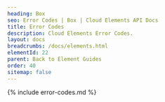 ```yaml
---
heading: Box
seo: Error Codes | Box | Cloud Elements API Docs
title: Error Codes
description: Cloud Elements Error Codes.
layout: docs
breadcrumbs: /docs/elements.html
elementId: 22
parent: Back to Element Guides
order: 40
sitemap: false
---
```


{% include error-codes.md %}
